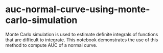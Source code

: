 # auc-normal-curve-using-monte-carlo-simulation
Monte Carlo simulation is used to estimate definite integrals of functions that are difficult to integrate. 
This notebook demonstrates the use of this method to compute AUC of a normal curve.
